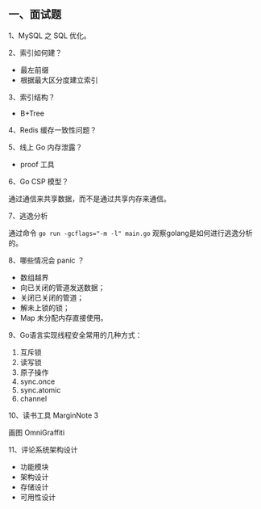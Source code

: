 ## 一、面试题

1、MySQL 之 SQL 优化。



2、索引如何建？

- 最左前缀
- 根据最大区分度建立索引



3、索引结构？

- B+Tree



4、Redis 缓存一致性问题？



5、线上 Go 内存泄露？

- proof 工具

  

6、Go CSP 模型？

通过通信来共享数据，而不是通过共享内存来通信。



7、逃逸分析

通过命令 `go run -gcflags="-m -l" main.go` 观察golang是如何进行逃逸分析的。



8、哪些情况会 panic ？

- 数组越界
- 向已关闭的管道发送数据；
- 关闭已关闭的管道；
- 解未上锁的锁；
- Map 未分配内存直接使用。



9、Go语言实现线程安全常用的几种方式：

1. 互斥锁
2. 读写锁
3. 原子操作
4. sync.once
5. sync.atomic
6. channel



10、读书工具 MarginNote 3

画图 OmniGraffiti



11、评论系统架构设计

- 功能模块
- 架构设计
- 存储设计
- 可用性设计
